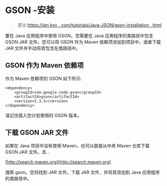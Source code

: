 # GSON -安装

> 原文:[https://jen kov . com/tutorials/Java-JSON/gson-installation . html](https://jenkov.com/tutorials/java-json/gson-installation.html)

要在 Java 应用程序中使用 GSON，您需要在 Java 应用程序的类路径中包含 GSON JAR 文件。您可以将 GSON 作为 Maven 依赖项添加到项目中，或者下载 JAR 文件并手动将其包含在类路径中。

## GSON 作为 Maven 依赖项

作为 Maven 依赖项的 GSON 如下所示:

```
<dependency>
    <groupId>com.google.code.gson</groupId>
    <artifactId>gson</artifactId>
    <version>2.3.1</version>
</dependency>

```

请记住插入您计划使用的 GSON 版本。

## 下载 GSON JAR 文件

如果在 Java 项目中没有使用 Maven，也可以直接从中央 Maven 仓库下载 GSON JAR 文件。去…

[http://search.maven.org](http://search.maven.org)

搜索 gson。您将找到 JAR 文件。下载 JAR 文件，并将其添加到 Java 应用程序的类路径中。